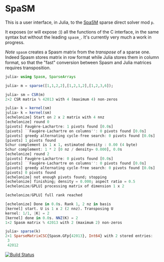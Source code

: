 # SpaSM

This is a user interface, in Julia, to the [SpaSM](https://github.com/cbouilla/spasm) sparse direct solver mod `p`.

It exposes (or will expose :)) all the functions of the C interface, in the same syntax but without the leading `spasm_`. It's currently very much a work in progress.

*Note* `spasm` creates a Spasm matrix from the *transpose* of a sparse one. Indeed Spasm stores matrix in row format while Julia stores them in column format, so that the "fast" conversion between Spasm and Julia matrices requires transposition.

```julia
julia> using Spasm, SparseArrays

julia> m = sparse([1,1,2,2],[1,2,1,2],[1,2,3,6]);

julia> sm = CSR(m)
2×2 CSR matrix % 42013 with 4 (maximum 4) non-zeros

julia> k = kernel(sm)
julia> k = kernel(sm)
[echelonize] Start on 2 x 2 matrix with 4 nnz
[echelonize] round 0
[pivots] Faugère-Lachartre: 1 pivots found [0.0s]
[pivots] ``Faugère-Lachartre on columns'': 0 pivots found [0.0s]
[pivots] greedy alternating cycle-free search: 0 pivots found [0.0s]
[pivots] 1 pivots found
Schur complement is 1 x 1, estimated density : 0.00 (4 byte)
Schur complement: 1 * 2 [0 nz / density= 0.000], 0.0s
[echelonize] round 2
[pivots] Faugère-Lachartre: 0 pivots found [0.0s]
[pivots] ``Faugère-Lachartre on columns'': 0 pivots found [0.0s]
[pivots] greedy alternating cycle-free search: 0 pivots found [0.0s]
[pivots] 0 pivots found
[echelonize] not enough pivots found; stopping
[echelonize] finishing; density = 0.000; aspect ratio = 0.5
[echelonize/GPLU] processing matrix of dimension 1 x 2

[echelonize/GPLU] full rank reached

[echelonize] Done in 0.0s. Rank 1, 2 nz in basis
[kernel] start. U is 1 x 2 (2 nnz). Transposing U
kernel: 1/1, |K| = 2
[kernel] done in 0.0s. NNZ(K) = 2
1×2 Spasm matrix % 42013 with 2 (maximum 2) non-zeros

julia> sparse(k)
2×1 SparseMatrixCSC{Spasm.GFp{42013}, Int64} with 2 stored entries:
 3
 42012
```

[![Build Status](https://github.com/laurentbartholdi/Spasm.jl/actions/workflows/CI.yml/badge.svg?branch=main)](https://github.com/laurentbartholdi/Spasm.jl/actions/workflows/CI.yml?query=branch%3Amain)
